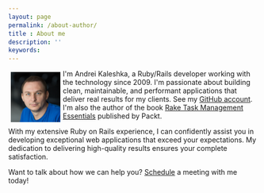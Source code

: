 ```yaml
---
layout: page
permalink: /about-author/
title : About me
description: ''
keywords:
---
```


<img src="/images/my_face.jpg" alt="Andrei Kaleshka (Andrey Koleshko)" align="left" vspace="5" hspace="5" width="100"/>

I'm Andrei Kaleshka, a Ruby/Rails developer working with the technology since 2009. I'm passionate about building clean, maintainable, and performant applications that deliver real results for my clients. See my [GitHub account](https://github.com/ka8725). I'm also the author of the book [Rake Task Management Essentials](https://www.packtpub.com/product/rake-task-management-essentials/9781783280773) published by Packt.

With my extensive Ruby on Rails experience, I can confidently assist you in developing exceptional web applications that exceed your expectations. My dedication to delivering high-quality results ensures your complete satisfaction.

Want to talk about how we can help you? [Schedule](https://calendly.com/andrei-kaleshka/30min) a meeting with me today!
